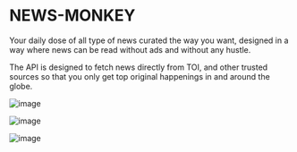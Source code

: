 # NEWS-MONKEY

Your daily dose of all type of news curated the way you want, designed in a way where news can be read without ads and without any hustle.

The API is designed to fetch news directly from TOI, and other trusted sources so that you only get top original happenings in and around the globe.

![image](https://github.com/Pranjal003/News-App/assets/92199952/3717d6ff-665b-4fe4-85f2-78ed4d25659e)

![image](https://github.com/Pranjal003/News-App/assets/92199952/f90a7990-a662-4b7a-9b4c-41f9e6657859)

![image](https://github.com/Pranjal003/News-App/assets/92199952/752260fb-dc58-454c-9c21-ef1b61663017)

